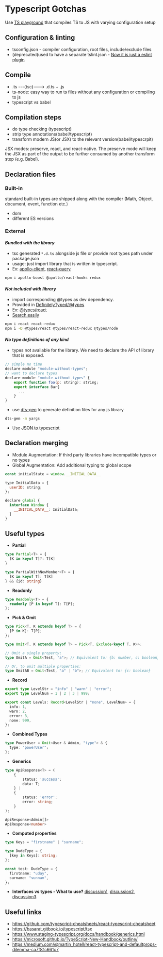 # Typescript Gotchas

Use [TS playground](https://www.typescriptlang.org/play/index.html) that compiles TS to JS with varying configuration setup

## Configuration & linting

- tsconfig.json - compiler configuration, root files, include/exclude files
- (deprecated)used to have a separate tslint.json - [Now it is just a eslint plugin](https://github.com/palantir/tslint/issues/4534)

## Compile

- .ts ---(tsc)---> .d.ts + .js
- ts-node: easy way to run ts files without any configuration or compiling to js
- typescript vs babel

## Compilation steps

- do type checking (typescript)
- strip type annotations(babel/typescript)
- transform modern JS(or JSX) to the relevant version(babel/typescrpit)

JSX modes: preserve, react, and react-native. The preserve mode will keep the JSX as part of the output to be further consumed by another transform step (e.g. Babel).

## Declaration files

### Built-in

standard built-in types are shipped along with the compiler (Math, Object, document, event, function etc.)

- dom
- different ES versions

### External

#### _Bundled with the library_

- tsc generated `*.d.ts` alongside js file or provide root types path under package.json
- usage: just import library that is written in typescript.
- Ex: [apollo-client](https://github.com/apollographql/apollo-client), [react-query](https://github.com/tannerlinsley/react-query)

```bash
npm i apollo-boost @apollo/react-hooks redux
```

#### _Not included with library_

- import corresponding @types as dev dependency.
- Provided in [DefinitelyTyped/@types](https://github.com/DefinitelyTyped/DefinitelyTyped)
- Ex: [@types/react](https://github.com/DefinitelyTyped/DefinitelyTyped/tree/master/types/react)
- [Search easily](https://aka.ms/types)

```bash
npm i react react-redux
npm i -D @types/react @types/react-redux @types/node
```

#### _No type definitions of any kind_

- types not available for the library. We need to declare the API of library that is exposed.

```javascript
// simple no time
declare module "module-without-types";
// want to declare types
declare module "module-without-types" {
    export function foo(p: string): string;
    export interface Bar{
      ...
    }
}
```

- use [dts-gen](https://github.com/microsoft/dts-gen) to generate definition files for any js library

```bash
dts-gen -m yargs
```

- Use [JSON to typescript](https://marketplace.visualstudio.com/items?itemName=MariusAlchimavicius.json-to-ts)

## Declaration merging

- Module Augmentation: If third party libraries have incompatible types or no types
- Global Augmentation: Add additional typing to global scope

```javascript
const initialState = window.__INITIAL_DATA__

type InitialData = {
  userID: string;
};

declare global {
  interface Window {
    __INITIAL_DATA__: InitialData;
  }
}
```

## Useful types

- **Partial**

```typescript
type Partial<T> = {
  [K in keyof T]?: T[K]
}

type PartialWithNewMember<T> = {
  [K in keyof T]: T[K]
} && {id: string}
```

- **Readonly**

```typescript
type Readonly<T> = {
  readonly [P in keyof T]: T[P];
};
```

- **Pick & Omit**

```typescript
type Pick<T, K extends keyof T> = {
  [P in K]: T[P];
};

type Omit<T, K extends keyof T> = Pick<T, Exclude<keyof T, K>>;

// Omit a single property:
type OmitA = Omit<Test, "a">; // Equivalent to: {b: number, c: boolean}

// Or, to omit multiple properties:
type OmitAB = Omit<Test, "a" | "b">; // Equivalent to: {c: boolean}
```

- **Record**

```typescript
export type LevelStr = "info" | "warn" | "error";
export type LevelNum = 1 | 2 | 3 | 999;

export const Levels: Record<LevelStr | "none", LevelNum> = {
  info: 1,
  warn: 2,
  error: 3,
  none: 999,
};
```

- **Combined Types**

```typescript
type PowerUser = Omit<User & Admin, "type"> & {
  type: "powerUser";
};
```

- **Generics**

```typescript
type ApiResponse<T> = (
    {
        status: 'success';
        data: T;
    } |
    {
        status: 'error';
        error: string;
    }
);

ApiResponse<Admin[]>
ApiResponse<number>
```

- **Computed properties**

```typescript
type Keys = "firstname" | "surname";

type DudeType = {
  [key in Keys]: string;
};

const test: DudeType = {
  firstname: "uday",
  surname: "vunnam",
};
```

- **Interfaces vs types - What to use?** [discussion1](https://stackoverflow.com/questions/37233735/typescript-interfaces-vs-types), [discussion2](https://medium.com/@martin_hotell/interface-vs-type-alias-in-typescript-2-7-2a8f1777af4c), [discussion3](https://github.com/typescript-cheatsheets/react-typescript-cheatsheet#types-or-interfaces)

## Useful links

- https://github.com/typescript-cheatsheets/react-typescript-cheatsheet
- https://basarat.gitbook.io/typescript/tsx
- https://www.staging-typescript.org/docs/handbook/generics.html
- https://microsoft.github.io/TypeScript-New-Handbook/outline/
- https://medium.com/@martin_hotell/react-typescript-and-defaultprops-dilemma-ca7f81c661c7
